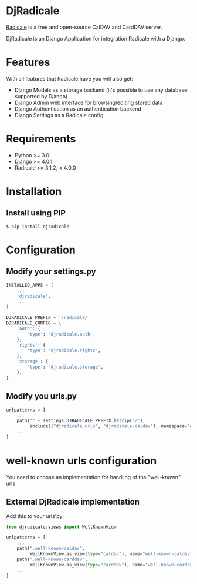 DjRadicale
==========

[Radicale](http://radicale.org/) is a free and open-source CalDAV and CardDAV server.

DjRadicale is an Django Application for integration Radicale with a Django.


Features
========

With all features that Radicale have you will also get:

* Django Models as a storage backend (it's possible to use any database supported by Django)
* Django Admin web interface for browsing/editing stored data
* Django Authentication as an authentication backend
* Django Settings as a Radicale config


Requirements
============

* Python >= 3.0
* Django >= 4.0.1
* Radicale >= 3.1.2, < 4.0.0


Installation
============

Install using PIP
-----------------

```
$ pip install djradicale
```

Configuration
=============

Modify your settings.py
-----------------------

```python
INSTALLED_APPS = (
    ...
    'djradicale',
    ...
)

DJRADICALE_PREFIX = '/radicale/'
DJRADICALE_CONFIG = {
    'auth': {
        'type': 'djradicale.auth',
    },
    'rights': {
        'type': 'djradicale.rights',
    },
    'storage': {
        'type': 'djradicale.storage',
    },
}

```

Modify you urls.py
------------------

```python
urlpatterns = [
    ...
    path("" + settings.DJRADICALE_PREFIX.lstrip("/"),
         include(("djradicale.urls", "djradicale-caldav"), namespace="djradicale")),
    ...
]
```

well-known urls configuration
=============================

You need to choose an implementation for handling of the "well-known" urls

External DjRadicale implementation
----------------------------------

Add this to your urls'py:
```python
from djradicale.views import WellKnownView

urlpatterns = [
    ...
    path(".well-known/caldav",
         WellKnownView.as_view(type="caldav"), name="well-known-caldav"),
    path(".well-known/carddav",
         WellKnownView.as_view(type="carddav"), name="well-known-carddav"),
    ...
]
```
